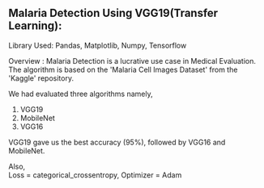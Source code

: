 ## Malaria Detection Using VGG19(Transfer Learning):

Library Used: Pandas, Matplotlib, Numpy, Tensorflow

Overview : Malaria Detection is a lucrative use case in Medical Evaluation. 
The algorithm is based on the 'Malaria Cell Images Dataset' from the 'Kaggle' repository. 

We had evaluated three algorithms namely,
1. VGG19
2. MobileNet
3. VGG16

VGG19 gave us the best accuracy (95%), followed by VGG16 and MobileNet.

Also,  
    Loss = categorical_crossentropy, 
     Optimizer = Adam
